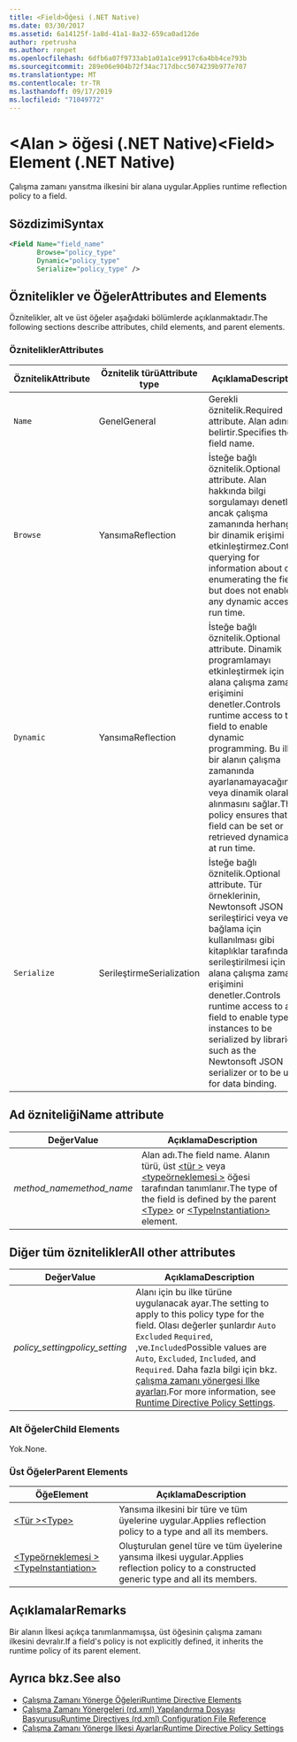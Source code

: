 ```yaml
---
title: <Field>Öğesi (.NET Native)
ms.date: 03/30/2017
ms.assetid: 6a14125f-1a8d-41a1-8a32-659ca0ad12de
author: rpetrusha
ms.author: ronpet
ms.openlocfilehash: 6dfb6a07f9733ab1a01a1ce9917c6a4bb4ce793b
ms.sourcegitcommit: 289e06e904b72f34ac717dbcc5074239b977e707
ms.translationtype: MT
ms.contentlocale: tr-TR
ms.lasthandoff: 09/17/2019
ms.locfileid: "71049772"
---
```

# <a name="field-element-net-native"></a><span data-ttu-id="d5338-102">\<Alan > öğesi (.NET Native)</span><span class="sxs-lookup"><span data-stu-id="d5338-102">\<Field> Element (.NET Native)</span></span>
<span data-ttu-id="d5338-103">Çalışma zamanı yansıtma ilkesini bir alana uygular.</span><span class="sxs-lookup"><span data-stu-id="d5338-103">Applies runtime reflection policy to a field.</span></span>  
  
## <a name="syntax"></a><span data-ttu-id="d5338-104">Sözdizimi</span><span class="sxs-lookup"><span data-stu-id="d5338-104">Syntax</span></span>  
  
```xml  
<Field Name="field_name"  
       Browse="policy_type"  
       Dynamic="policy_type"  
       Serialize="policy_type" />  
```  
  
## <a name="attributes-and-elements"></a><span data-ttu-id="d5338-105">Öznitelikler ve Öğeler</span><span class="sxs-lookup"><span data-stu-id="d5338-105">Attributes and Elements</span></span>  
 <span data-ttu-id="d5338-106">Öznitelikler, alt ve üst öğeler aşağıdaki bölümlerde açıklanmaktadır.</span><span class="sxs-lookup"><span data-stu-id="d5338-106">The following sections describe attributes, child elements, and parent elements.</span></span>  
  
### <a name="attributes"></a><span data-ttu-id="d5338-107">Öznitelikler</span><span class="sxs-lookup"><span data-stu-id="d5338-107">Attributes</span></span>  
  
|<span data-ttu-id="d5338-108">Öznitelik</span><span class="sxs-lookup"><span data-stu-id="d5338-108">Attribute</span></span>|<span data-ttu-id="d5338-109">Öznitelik türü</span><span class="sxs-lookup"><span data-stu-id="d5338-109">Attribute type</span></span>|<span data-ttu-id="d5338-110">Açıklama</span><span class="sxs-lookup"><span data-stu-id="d5338-110">Description</span></span>|  
|---------------|--------------------|-----------------|  
|`Name`|<span data-ttu-id="d5338-111">Genel</span><span class="sxs-lookup"><span data-stu-id="d5338-111">General</span></span>|<span data-ttu-id="d5338-112">Gerekli öznitelik.</span><span class="sxs-lookup"><span data-stu-id="d5338-112">Required attribute.</span></span> <span data-ttu-id="d5338-113">Alan adını belirtir.</span><span class="sxs-lookup"><span data-stu-id="d5338-113">Specifies the field name.</span></span>|  
|`Browse`|<span data-ttu-id="d5338-114">Yansıma</span><span class="sxs-lookup"><span data-stu-id="d5338-114">Reflection</span></span>|<span data-ttu-id="d5338-115">İsteğe bağlı öznitelik.</span><span class="sxs-lookup"><span data-stu-id="d5338-115">Optional attribute.</span></span> <span data-ttu-id="d5338-116">Alan hakkında bilgi sorgulamayı denetler, ancak çalışma zamanında herhangi bir dinamik erişimi etkinleştirmez.</span><span class="sxs-lookup"><span data-stu-id="d5338-116">Controls querying for information about or enumerating the field but does not enable any dynamic access at run time.</span></span>|  
|`Dynamic`|<span data-ttu-id="d5338-117">Yansıma</span><span class="sxs-lookup"><span data-stu-id="d5338-117">Reflection</span></span>|<span data-ttu-id="d5338-118">İsteğe bağlı öznitelik.</span><span class="sxs-lookup"><span data-stu-id="d5338-118">Optional attribute.</span></span> <span data-ttu-id="d5338-119">Dinamik programlamayı etkinleştirmek için alana çalışma zamanı erişimini denetler.</span><span class="sxs-lookup"><span data-stu-id="d5338-119">Controls runtime access to the field to enable dynamic programming.</span></span> <span data-ttu-id="d5338-120">Bu ilke, bir alanın çalışma zamanında ayarlanamayacağını veya dinamik olarak alınmasını sağlar.</span><span class="sxs-lookup"><span data-stu-id="d5338-120">This policy ensures that a field can be set or retrieved dynamically at run time.</span></span>|  
|`Serialize`|<span data-ttu-id="d5338-121">Serileştirme</span><span class="sxs-lookup"><span data-stu-id="d5338-121">Serialization</span></span>|<span data-ttu-id="d5338-122">İsteğe bağlı öznitelik.</span><span class="sxs-lookup"><span data-stu-id="d5338-122">Optional attribute.</span></span> <span data-ttu-id="d5338-123">Tür örneklerinin, Newtonsoft JSON serileştirici veya veri bağlama için kullanılması gibi kitaplıklar tarafından serileştirilmesi için bir alana çalışma zamanı erişimini denetler.</span><span class="sxs-lookup"><span data-stu-id="d5338-123">Controls runtime access to a field to enable type instances to be serialized by libraries such as the Newtonsoft JSON serializer or to be used for data binding.</span></span>|  
  
## <a name="name-attribute"></a><span data-ttu-id="d5338-124">Ad özniteliği</span><span class="sxs-lookup"><span data-stu-id="d5338-124">Name attribute</span></span>  
  
|<span data-ttu-id="d5338-125">Değer</span><span class="sxs-lookup"><span data-stu-id="d5338-125">Value</span></span>|<span data-ttu-id="d5338-126">Açıklama</span><span class="sxs-lookup"><span data-stu-id="d5338-126">Description</span></span>|  
|-----------|-----------------|  
|<span data-ttu-id="d5338-127">*method_name*</span><span class="sxs-lookup"><span data-stu-id="d5338-127">*method_name*</span></span>|<span data-ttu-id="d5338-128">Alan adı.</span><span class="sxs-lookup"><span data-stu-id="d5338-128">The field name.</span></span> <span data-ttu-id="d5338-129">Alanın türü, üst [ \<tür >](type-element-net-native.md) veya [ \<typeörneklemesi >](typeinstantiation-element-net-native.md) öğesi tarafından tanımlanır.</span><span class="sxs-lookup"><span data-stu-id="d5338-129">The type of the field is defined by the parent [\<Type>](type-element-net-native.md) or [\<TypeInstantiation>](typeinstantiation-element-net-native.md) element.</span></span>|  
  
## <a name="all-other-attributes"></a><span data-ttu-id="d5338-130">Diğer tüm öznitelikler</span><span class="sxs-lookup"><span data-stu-id="d5338-130">All other attributes</span></span>  
  
|<span data-ttu-id="d5338-131">Değer</span><span class="sxs-lookup"><span data-stu-id="d5338-131">Value</span></span>|<span data-ttu-id="d5338-132">Açıklama</span><span class="sxs-lookup"><span data-stu-id="d5338-132">Description</span></span>|  
|-----------|-----------------|  
|<span data-ttu-id="d5338-133">*policy_setting*</span><span class="sxs-lookup"><span data-stu-id="d5338-133">*policy_setting*</span></span>|<span data-ttu-id="d5338-134">Alanı için bu ilke türüne uygulanacak ayar.</span><span class="sxs-lookup"><span data-stu-id="d5338-134">The setting to apply to this policy type for the field.</span></span> <span data-ttu-id="d5338-135">Olası değerler şunlardır `Auto` `Excluded` `Required`, ,ve.`Included`</span><span class="sxs-lookup"><span data-stu-id="d5338-135">Possible values are `Auto`, `Excluded`, `Included`, and `Required`.</span></span> <span data-ttu-id="d5338-136">Daha fazla bilgi için bkz. [çalışma zamanı yönergesi Ilke ayarları](runtime-directive-policy-settings.md).</span><span class="sxs-lookup"><span data-stu-id="d5338-136">For more information, see [Runtime Directive Policy Settings](runtime-directive-policy-settings.md).</span></span>|  
  
### <a name="child-elements"></a><span data-ttu-id="d5338-137">Alt Öğeler</span><span class="sxs-lookup"><span data-stu-id="d5338-137">Child Elements</span></span>  
 <span data-ttu-id="d5338-138">Yok.</span><span class="sxs-lookup"><span data-stu-id="d5338-138">None.</span></span>  
  
### <a name="parent-elements"></a><span data-ttu-id="d5338-139">Üst Öğeler</span><span class="sxs-lookup"><span data-stu-id="d5338-139">Parent Elements</span></span>  
  
|<span data-ttu-id="d5338-140">Öğe</span><span class="sxs-lookup"><span data-stu-id="d5338-140">Element</span></span>|<span data-ttu-id="d5338-141">Açıklama</span><span class="sxs-lookup"><span data-stu-id="d5338-141">Description</span></span>|  
|-------------|-----------------|  
|[<span data-ttu-id="d5338-142">\<Tür ></span><span class="sxs-lookup"><span data-stu-id="d5338-142">\<Type></span></span>](type-element-net-native.md)|<span data-ttu-id="d5338-143">Yansıma ilkesini bir türe ve tüm üyelerine uygular.</span><span class="sxs-lookup"><span data-stu-id="d5338-143">Applies reflection policy to a type and all its members.</span></span>|  
|[<span data-ttu-id="d5338-144">\<Typeörneklemesi ></span><span class="sxs-lookup"><span data-stu-id="d5338-144">\<TypeInstantiation></span></span>](typeinstantiation-element-net-native.md)|<span data-ttu-id="d5338-145">Oluşturulan genel türe ve tüm üyelerine yansıma ilkesi uygular.</span><span class="sxs-lookup"><span data-stu-id="d5338-145">Applies reflection policy to a constructed generic type and all its members.</span></span>|  
  
## <a name="remarks"></a><span data-ttu-id="d5338-146">Açıklamalar</span><span class="sxs-lookup"><span data-stu-id="d5338-146">Remarks</span></span>  
 <span data-ttu-id="d5338-147">Bir alanın İlkesi açıkça tanımlanmamışsa, üst öğesinin çalışma zamanı ilkesini devralır.</span><span class="sxs-lookup"><span data-stu-id="d5338-147">If a field's policy is not explicitly defined, it inherits the runtime policy of its parent element.</span></span>  
  
## <a name="see-also"></a><span data-ttu-id="d5338-148">Ayrıca bkz.</span><span class="sxs-lookup"><span data-stu-id="d5338-148">See also</span></span>

- [<span data-ttu-id="d5338-149">Çalışma Zamanı Yönerge Öğeleri</span><span class="sxs-lookup"><span data-stu-id="d5338-149">Runtime Directive Elements</span></span>](runtime-directive-elements.md)
- [<span data-ttu-id="d5338-150">Çalışma Zamanı Yönergeleri (rd.xml) Yapılandırma Dosyası Başvurusu</span><span class="sxs-lookup"><span data-stu-id="d5338-150">Runtime Directives (rd.xml) Configuration File Reference</span></span>](runtime-directives-rd-xml-configuration-file-reference.md)
- [<span data-ttu-id="d5338-151">Çalışma Zamanı Yönerge İlkesi Ayarları</span><span class="sxs-lookup"><span data-stu-id="d5338-151">Runtime Directive Policy Settings</span></span>](runtime-directive-policy-settings.md)
